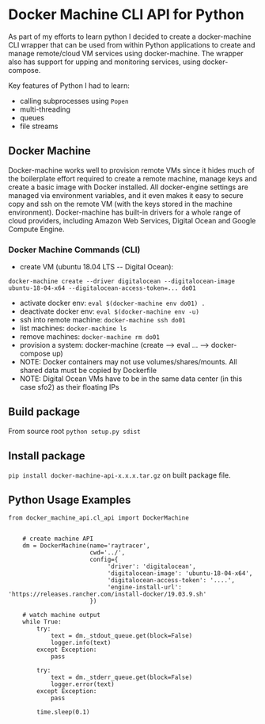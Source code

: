 # Docker Machine CLI API for Python
As part of my efforts to learn python I decided to create a docker-machine CLI wrapper that can be used from within Python applications to create and manage remote/cloud VM services using docker-machine.  The wrapper also has support for upping and monitoring services, using docker-compose.

Key features of Python I had to learn:
- calling subprocesses using `Popen`
- multi-threading
- queues
- file streams

## Docker Machine
Docker-machine works well to provision remote VMs since it hides much of the boilerplate effort required to create a remote machine, manage keys and create a basic image with Docker installed.  All docker-engine settings are managed via environment variables, and it even makes it easy to secure copy and ssh on the remote VM (with the keys stored in the machine environment).  Docker-machine has built-in drivers for a whole range of cloud providers, including Amazon Web Services, Digital Ocean and Google Compute Engine.


### Docker Machine Commands (CLI)
- create VM (ubuntu 18.04 LTS -- Digital Ocean): 
```
docker-machine create --driver digitalocean --digitalocean-image ubuntu-18-04-x64 --digitalocean-access-token=... do01
```
- activate docker env: `eval $(docker-machine env do01) .`
- deactivate docker env: `eval $(docker-machine env -u)`
- ssh into remote machine: `docker-machine ssh do01`
- list machines: `docker-machine ls`
- remove machines: `docker-machine rm do01`
- provision a system: docker-machine (create --> eval ... --> docker-compose up)
- NOTE: Docker containers may not use volumes/shares/mounts. All shared data must be copied by Dockerfile
- NOTE: Digital Ocean VMs have to be in the same data center (in this case sfo2) as their floating IPs


## Build package
From source root `python setup.py sdist`

## Install package
`pip install docker-machine-api-x.x.x.tar.gz` on built package file.

## Python Usage Examples

```
from docker_machine_api.cl_api import DockerMachine


    # create machine API
    dm = DockerMachine(name='raytracer',
                       cwd='../',
                       config={
                            'driver': 'digitalocean', 
                            'digitalocean-image': 'ubuntu-18-04-x64', 
                            'digitalocean-access-token': '....',
                            'engine-install-url': 'https://releases.rancher.com/install-docker/19.03.9.sh'
                       })

    # watch machine output
    while True:
        try:
            text = dm._stdout_queue.get(block=False)
            logger.info(text)
        except Exception:
            pass

        try:
            text = dm._stderr_queue.get(block=False)
            logger.error(text)
        except Exception:
            pass

        time.sleep(0.1)

```
